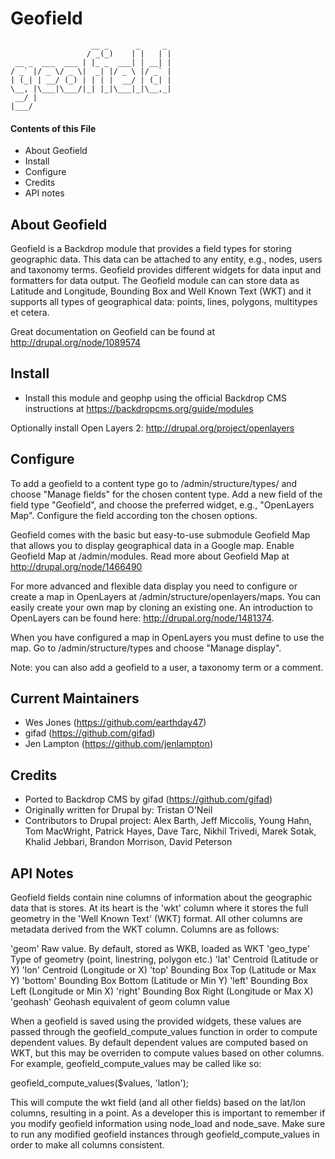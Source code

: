 Geofield
========

                      __ _      _     _
                     / _(_)    | |   | |
     __ _  ___  ___ | |_ _  ___| | __| |
    / _` |/ _ \/ _ \|  _| |/ _ \ |/ _` |
    | (_| | __/ (_) | | | |  __/ | (_| |
    \__, |\___|\___/|_| |_|\___|_|\__,_|
     __/ |
    |___/

#### Contents of this File

 * About Geofield
 * Install
 * Configure
 * Credits
 * API notes

About Geofield
--------------

Geofield is a Backdrop module that provides a field types for storing
geographic data. This data can be attached to any entity, e.g., nodes, users
and taxonomy terms. Geofield provides different widgets for data input and
formatters for data output. The Geofield module can can store data as Latitude
and Longitude, Bounding Box and Well Known Text (WKT) and it supports all
types of geographical data: points, lines, polygons, multitypes et cetera.

Great documentation on Geofield can be found at http://drupal.org/node/1089574

Install
-------

- Install this module and geophp using the official Backdrop CMS instructions
  at https://backdropcms.org/guide/modules

Optionally install Open Layers 2: http://drupal.org/project/openlayers

Configure
---------

To add a geofield to a content type go to /admin/structure/types/ and choose
"Manage fields" for the chosen content type. Add a new field of the field type
"Geofield", and choose the preferred widget, e.g., "OpenLayers Map". Configure
the field according ton the chosen options.

Geofield comes with the basic but easy-to-use submodule Geofield Map that
allows you to display geographical data in a Google map. Enable Geofield Map
at /admin/modules. Read more about Geofield Map at
http://drupal.org/node/1466490

For more advanced and flexible data display you need to configure or create a
map in OpenLayers at /admin/structure/openlayers/maps. You can easily create
your own map by cloning an existing one. An introduction to OpenLayers can be
found here: http://drupal.org/node/1481374.

When you have configured a map in OpenLayers you must define to use the map.
Go to  /admin/structure/types and choose "Manage display".

Note: you can also add a geofield to a user, a taxonomy term or a comment.

Current Maintainers
-------------------

- Wes Jones (https://github.com/earthday47)
- gifad (https://github.com/gifad)
- Jen Lampton (https://github.com/jenlampton)

Credits
-------

- Ported to Backdrop CMS by gifad (https://github.com/gifad)
- Originally written for Drupal by: Tristan O'Neil
- Contributors to Drupal project: Alex Barth, Jeff Miccolis, Young Hahn, Tom
  MacWright, Patrick Hayes, Dave Tarc, Nikhil Trivedi, Marek Sotak, Khalid
  Jebbari, Brandon Morrison, David Peterson

API Notes
---------

Geofield fields contain nine columns of information about the geographic data
that is stores. At its heart is the 'wkt' column where it stores the full
geometry in the 'Well Known Text' (WKT) format. All other columns are metadata
derived from the WKT column. Columns are as follows:

  'geom'         Raw value. By default, stored as WKB, loaded as WKT
  'geo_type'     Type of geometry (point, linestring, polygon etc.)
  'lat'          Centroid (Latitude or Y)
  'lon'          Centroid (Longitude or X)
  'top'          Bounding Box Top (Latitude or Max Y)
  'bottom'       Bounding Box Bottom (Latitude or Min Y)
  'left'         Bounding Box Left (Longitude or Min X)
  'right'        Bounding Box Right (Longitude or Max X)
  'geohash'      Geohash equivalent of geom column value

When a geofield is saved using the provided widgets, these values are passed
through the geofield_compute_values function in order to compute dependent
values. By default dependent values are computed based on WKT, but this may be
overriden to compute values based on other columns. For example,
geofield_compute_values may be called like so:

  geofield_compute_values($values, 'latlon');

This will compute the wkt field (and all other fields) based on the lat/lon
columns, resulting in a point. As a developer this is important to remember if
you modify geofield information using node_load and node_save. Make sure to
run any modified geofield instances through geofield_compute_values in order
to make all columns consistent.
